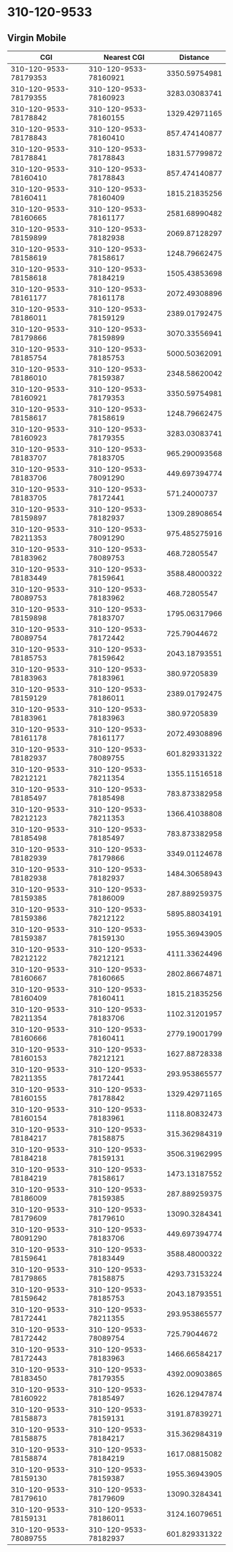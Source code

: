 # 310-120-9533
## Virgin Mobile


| CGI | Nearest CGI | Distance |
|-----|-------------|----------|
| 310-120-9533-78179353 | 310-120-9533-78160921 | 3350.59754981 |
| 310-120-9533-78179355 | 310-120-9533-78160923 | 3283.03083741 |
| 310-120-9533-78178842 | 310-120-9533-78160155 | 1329.42971165 |
| 310-120-9533-78178843 | 310-120-9533-78160410 | 857.474140877 |
| 310-120-9533-78178841 | 310-120-9533-78178843 | 1831.57799872 |
| 310-120-9533-78160410 | 310-120-9533-78178843 | 857.474140877 |
| 310-120-9533-78160411 | 310-120-9533-78160409 | 1815.21835256 |
| 310-120-9533-78160665 | 310-120-9533-78161177 | 2581.68990482 |
| 310-120-9533-78159899 | 310-120-9533-78182938 | 2069.87128297 |
| 310-120-9533-78158619 | 310-120-9533-78158617 | 1248.79662475 |
| 310-120-9533-78158618 | 310-120-9533-78184219 | 1505.43853698 |
| 310-120-9533-78161177 | 310-120-9533-78161178 | 2072.49308896 |
| 310-120-9533-78186011 | 310-120-9533-78159129 | 2389.01792475 |
| 310-120-9533-78179866 | 310-120-9533-78159899 | 3070.33556941 |
| 310-120-9533-78185754 | 310-120-9533-78185753 | 5000.50362091 |
| 310-120-9533-78186010 | 310-120-9533-78159387 | 2348.58620042 |
| 310-120-9533-78160921 | 310-120-9533-78179353 | 3350.59754981 |
| 310-120-9533-78158617 | 310-120-9533-78158619 | 1248.79662475 |
| 310-120-9533-78160923 | 310-120-9533-78179355 | 3283.03083741 |
| 310-120-9533-78183707 | 310-120-9533-78183705 | 965.290093568 |
| 310-120-9533-78183706 | 310-120-9533-78091290 | 449.697394774 |
| 310-120-9533-78183705 | 310-120-9533-78172441 | 571.24000737 |
| 310-120-9533-78159897 | 310-120-9533-78182937 | 1309.28908654 |
| 310-120-9533-78211353 | 310-120-9533-78091290 | 975.485275916 |
| 310-120-9533-78183962 | 310-120-9533-78089753 | 468.72805547 |
| 310-120-9533-78183449 | 310-120-9533-78159641 | 3588.48000322 |
| 310-120-9533-78089753 | 310-120-9533-78183962 | 468.72805547 |
| 310-120-9533-78159898 | 310-120-9533-78183707 | 1795.06317966 |
| 310-120-9533-78089754 | 310-120-9533-78172442 | 725.79044672 |
| 310-120-9533-78185753 | 310-120-9533-78159642 | 2043.18793551 |
| 310-120-9533-78183963 | 310-120-9533-78183961 | 380.97205839 |
| 310-120-9533-78159129 | 310-120-9533-78186011 | 2389.01792475 |
| 310-120-9533-78183961 | 310-120-9533-78183963 | 380.97205839 |
| 310-120-9533-78161178 | 310-120-9533-78161177 | 2072.49308896 |
| 310-120-9533-78182937 | 310-120-9533-78089755 | 601.829331322 |
| 310-120-9533-78212121 | 310-120-9533-78211354 | 1355.11516518 |
| 310-120-9533-78185497 | 310-120-9533-78185498 | 783.873382958 |
| 310-120-9533-78212123 | 310-120-9533-78211353 | 1366.41038808 |
| 310-120-9533-78185498 | 310-120-9533-78185497 | 783.873382958 |
| 310-120-9533-78182939 | 310-120-9533-78179866 | 3349.01124678 |
| 310-120-9533-78182938 | 310-120-9533-78182937 | 1484.30658943 |
| 310-120-9533-78159385 | 310-120-9533-78186009 | 287.889259375 |
| 310-120-9533-78159386 | 310-120-9533-78212122 | 5895.88034191 |
| 310-120-9533-78159387 | 310-120-9533-78159130 | 1955.36943905 |
| 310-120-9533-78212122 | 310-120-9533-78212121 | 4111.33624496 |
| 310-120-9533-78160667 | 310-120-9533-78160665 | 2802.86674871 |
| 310-120-9533-78160409 | 310-120-9533-78160411 | 1815.21835256 |
| 310-120-9533-78211354 | 310-120-9533-78183706 | 1102.31201957 |
| 310-120-9533-78160666 | 310-120-9533-78160411 | 2779.19001799 |
| 310-120-9533-78160153 | 310-120-9533-78212121 | 1627.88728338 |
| 310-120-9533-78211355 | 310-120-9533-78172441 | 293.953865577 |
| 310-120-9533-78160155 | 310-120-9533-78178842 | 1329.42971165 |
| 310-120-9533-78160154 | 310-120-9533-78183961 | 1118.80832473 |
| 310-120-9533-78184217 | 310-120-9533-78158875 | 315.362984319 |
| 310-120-9533-78184218 | 310-120-9533-78159131 | 3506.31962995 |
| 310-120-9533-78184219 | 310-120-9533-78158617 | 1473.13187552 |
| 310-120-9533-78186009 | 310-120-9533-78159385 | 287.889259375 |
| 310-120-9533-78179609 | 310-120-9533-78179610 | 13090.3284341 |
| 310-120-9533-78091290 | 310-120-9533-78183706 | 449.697394774 |
| 310-120-9533-78159641 | 310-120-9533-78183449 | 3588.48000322 |
| 310-120-9533-78179865 | 310-120-9533-78158875 | 4293.73153224 |
| 310-120-9533-78159642 | 310-120-9533-78185753 | 2043.18793551 |
| 310-120-9533-78172441 | 310-120-9533-78211355 | 293.953865577 |
| 310-120-9533-78172442 | 310-120-9533-78089754 | 725.79044672 |
| 310-120-9533-78172443 | 310-120-9533-78183963 | 1466.66584217 |
| 310-120-9533-78183450 | 310-120-9533-78179355 | 4392.00903865 |
| 310-120-9533-78160922 | 310-120-9533-78185497 | 1626.12947874 |
| 310-120-9533-78158873 | 310-120-9533-78159131 | 3191.87839271 |
| 310-120-9533-78158875 | 310-120-9533-78184217 | 315.362984319 |
| 310-120-9533-78158874 | 310-120-9533-78184219 | 1617.08815082 |
| 310-120-9533-78159130 | 310-120-9533-78159387 | 1955.36943905 |
| 310-120-9533-78179610 | 310-120-9533-78179609 | 13090.3284341 |
| 310-120-9533-78159131 | 310-120-9533-78186011 | 3124.16079651 |
| 310-120-9533-78089755 | 310-120-9533-78182937 | 601.829331322 |
